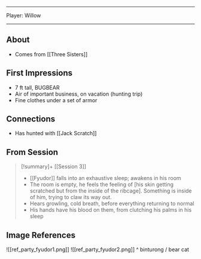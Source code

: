 
---
Player: Willow

---

## About

- Comes from [[Three Sisters]]

## First Impressions

- 7 ft tall, BUGBEAR
- Air of important business, on vacation (hunting trip)
- Fine clothes under a set of armor

## Connections

- Has hunted with [[Jack Scratch]]

## From Session

> [!summary]+ [[Session 3]]
> - [[Fyudor]] falls into an exhaustive sleep; awakens in his room
> - The room is empty, he feels the feeling of [his skin getting scratched but from the inside of the ribcage]. Something is inside of him, trying to claw its way out.
> - Hears growling, cold breath, before everything returning to normal
> - His hands have his blood on them, from clutching his palms in his sleep

## Image References

![[ref_party_fyudor1.png]]
![[ref_party_fyudor2.png]]
^ binturong / bear cat
